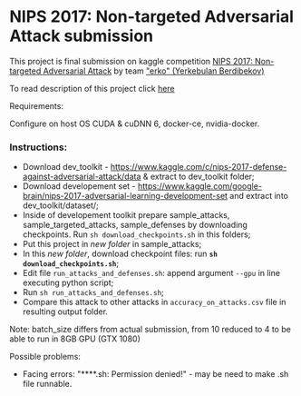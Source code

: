# NIPS 2017: Non-targeted Adversarial Attack submission
This project is final submission on kaggle competition [NIPS 2017: Non-targeted Adversarial Attack](https://www.kaggle.com/c/nips-2017-non-targeted-adversarial-attack) by team ["erko" (Yerkebulan Berdibekov)](https://www.kaggle.com/erkowa)

To read description of this project click [here](https://www.kaggle.com/c/nips-2017-non-targeted-adversarial-attack/discussion/40387)

Requirements:

Configure on host OS CUDA & cuDNN 6, docker-ce, nvidia-docker.

### Instructions:
* Download dev_toolkit - https://www.kaggle.com/c/nips-2017-defense-against-adversarial-attack/data & extract to dev_toolkit folder;
* Download developement set - https://www.kaggle.com/google-brain/nips-2017-adversarial-learning-development-set and extract into dev_toolkit/dataset/;
* Inside of developement toolkit prepare sample_attacks, sample_targeted_attacks, sample_defenses by downloading checkpoints. Run `sh download_checkpoints.sh` in this folders;
* Put this project in *new folder* in sample_attacks;
* In this *new folder*, download checkpoint files: run **`sh download_checkpoints.sh`**;
* Edit file `run_attacks_and_defenses.sh`: append argument `--gpu` in line executing python script;
* Run `sh run_attacks_and_defenses.sh`;
* Compare this attack to other attacks in `accuracy_on_attacks.csv` file in resulting output folder.

Note: batch_size differs from actual submission, from 10 reduced to 4 to be able to run in 8GB GPU (GTX 1080)

Possible problems: 
- Facing errors: "****.sh: Permission denied!" - may be need to make .sh file runnable.
